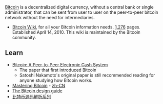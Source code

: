[Bitcoin](https://bitcoin.org/) is a decentralized digital currency, without a central bank or single administrator, that can be sent from user to user on the peer-to-peer bitcoin network without the need for intermediaries.

- [Bitcoin Wiki](https://en.bitcoin.it/wiki/Main_Page), for all your Bitcoin information needs. [1,276](https://en.bitcoin.it/wiki/Special:Statistics) pages. Established April 14, 2010. This wiki is maintained by the Bitcoin community.



## Learn
- [Bitcoin: A Peer-to-Peer Electronic Cash System](https://bitcoin.org/en/bitcoin-paper)
  - The paper that first introduced Bitcoin
  - Satoshi Nakamoto's original paper is still recommended reading for anyone studying how Bitcoin works.
- [Mastering Bitcoin](https://en.bitcoin.it/wiki/Mastering_Bitcoin) - [zh-CN](https://github.com/tianmingyun/MasterBitcoin2CN)
- [The Bitcoin design guide](https://bitcoin.design/guide/)
- [比特币源码解析系列](https://blog.csdn.net/pure_lady/category_7131199.html)
